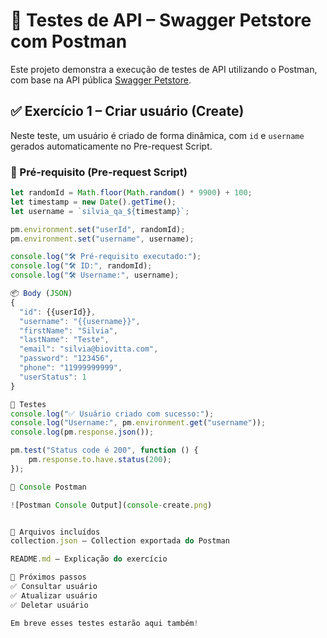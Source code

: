 # 🧪 Testes de API – Swagger Petstore com Postman

Este projeto demonstra a execução de testes de API utilizando o Postman, com base na API pública [Swagger Petstore](https://petstore.swagger.io/).

## ✅ Exercício 1 – Criar usuário (Create)

Neste teste, um usuário é criado de forma dinâmica, com `id` e `username` gerados automaticamente no Pre-request Script.

### 🔧 Pré-requisito (Pre-request Script)

```javascript
let randomId = Math.floor(Math.random() * 9900) + 100;
let timestamp = new Date().getTime();
let username = `silvia_qa_${timestamp}`;

pm.environment.set("userId", randomId);
pm.environment.set("username", username);

console.log("🛠️ Pré-requisito executado:");
console.log("🛠️ ID:", randomId);
console.log("🛠️ Username:", username);

📦 Body (JSON)
{
  "id": {{userId}},
  "username": "{{username}}",
  "firstName": "Silvia",
  "lastName": "Teste",
  "email": "silvia@biovitta.com",
  "password": "123456",
  "phone": "11999999999",
  "userStatus": 1
}

🧪 Testes
console.log("✅ Usuário criado com sucesso:");
console.log("Username:", pm.environment.get("username"));
console.log(pm.response.json());

pm.test("Status code é 200", function () {
    pm.response.to.have.status(200);
});

📸 Console Postman

![Postman Console Output](console-create.png)


📁 Arquivos incluídos
collection.json – Collection exportada do Postman

README.md – Explicação do exercício

🚀 Próximos passos
✅ Consultar usuário
✅ Atualizar usuário
✅ Deletar usuário

Em breve esses testes estarão aqui também!
